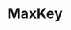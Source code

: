 ---
title: "MaxKey"
description: "业界领先的企业级开源IAM身份管理和身份认证产品"
subDesc: "业界领先的企业级开源IAM身份管理和身份认证产品"
feature1Img: ""
feature1Title: ""
feature1Desc: ""
feature2Img: ""
feature2Title: ""
feature2Desc: ""
feature3Img: ""
feature3Title: ""
feature3Desc: ""
feature4Img: ""
feature4Title: ""
feature4Desc: ""
feature5Img: ""
feature5Title: ""
feature5Desc: ""
feature6Img: ""
feature6Title: ""
feature6Desc: ""
startUp: "Start up"
link: "https://maxkey.top/"
github: "https://github.com/dromara/MaxKey"
gitee: "https://gitee.com/dromara/MaxKey"
level: "certification"
weight: 9
icon: "/img/logo/maxkey.png"
showIntroduce: false
showFeature: false
---